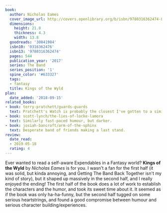```yaml
---
book:
  author: Nicholas Eames
  cover_image_url: http://covers.openlibrary.org/b/isbn/9780316362474-L.jpg
  dimensions:
    height: 21.0
    thickness: 4.3
    width: 13.8
  goodreads: '30841984'
  isbn10: '0316362476'
  isbn13: '9780316362474'
  pages: 544
  publication_year: '2017'
  series: The Band
  series_position: '1'
  spine_color: '#633327'
  tags:
  - fantasy
  title: Kings of the Wyld
plan:
  date_added: '2018-09-15'
related_books:
- book: terry-pratchett/guards-guards
  text: Pratchett's Watch is probably the closest I've gotten to a similar sense of humour and fighting at the same time.
- book: scott-lynch/the-lies-of-locke-lamora
  text: Similarly fast-paced humour, but darker.
- book: josiah-bancroft/arm-of-the-sphinx
  text: Desperate band of friends making a last stand.
review:
  date_read:
  - 2019-05-18
  rating: 4
---
```


Ever wanted to read a self-aware Expendables in a Fantasy world? **Kings of the Wyld** by *Nicholas Eames* is for you. I
wasn't a fan for the first half (it was solid, but kinda annoying, and Getting The Band Back Together isn't my kind of
story), but it shaped up massively in the second half, and I really enjoyed the ending!  The first half of the book does
a lot of work to establish the characters and the humor, and took its sweet time about it. It seemed as if the book was
only ha-ha-funny, but the second half tugged on some serious heartstrings, and found a good compromise between humour
and serious character building/experiences.
